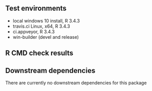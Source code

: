 ## Test environments
* local windows 10 install, R 3.4.3
* travis.ci Linux, x64, R 3.4.3
* ci.appveyor, R 3.4.3
* win-builder (devel and release)

## R CMD check results

## Downstream dependencies

There are currently no downstream dependencies for this package
